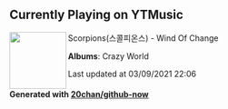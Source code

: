 ## Currently Playing on YTMusic

[<img align="left" width="100" src="https://lh3.googleusercontent.com/NEj_fK-10bxEOauCzwslljY6oXT3vWxk3zau9-XHHAziwKL4xV2LWAldz9D2ZhF_-3ksudIkAX-Vtgkneg">](https://music.youtube.com/watch?v=Ukh1zoiV304)

Scorpions(스콜피온스) - Wind Of Change

**Albums**: Crazy World

Last updated at 03/09/2021 22:06

#### Generated with [20chan/github-now](https://github.com/20chan/github-now)


<!--
**20chan/20chan** is a ✨ _special_ ✨ repository because its `README.md` (this file) appears on your GitHub profile.

Here are some ideas to get you started:

- 🔭 I’m currently working on ...
- 🌱 I’m currently learning ...
- 👯 I’m looking to collaborate on ...
- 🤔 I’m looking for help with ...
- 💬 Ask me about ...
- 📫 How to reach me: ...
- 😄 Pronouns: ...
- ⚡ Fun fact: ...
-->
